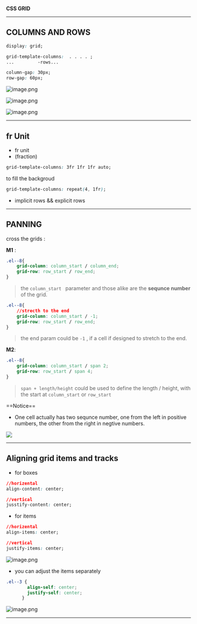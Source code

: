 **CSS GRID**

----
## COLUMNS AND ROWS
```css
display: grid;

grid-template-columns:  . . . . ;
...			-rows...

column-gap: 30px;
row-gap: 60px;
```





![image.png](https://sandox-1316371247.cos.ap-shanghai.myqcloud.com/ObsidianImg/202302012016453.png)




![image.png](https://sandox-1316371247.cos.ap-shanghai.myqcloud.com/ObsidianImg/202302012016821.png)






![image.png](https://sandox-1316371247.cos.ap-shanghai.myqcloud.com/ObsidianImg/202302012016799.png)




----

## fr Unit

* fr unit
* (fraction)

```css
grid-template-columns: 3fr 1fr 1fr auto;
```

to fill the backgroud

```css
grid-template-columns: repeat(4, 1fr);
```

* implicit rows && explicit rows
----

## PANNING

cross the grids :

**M1** : 
```css
.el--8{
	grid-column: column_start / column_end;
	grid-row: row_start / row_end;
}
```
>the `column_start ` parameter and those alike are the **sequnce number** of the grid.

```css
.el--8{
	//strecth to the end
	grid-column: column_start / -1;
	grid-row: row_start / row_end;
}
```
>the end param could be `-1` , if a cell if designed to stretch to the end.



**M2**:
```css
.el--8{
	grid-column: column_start / span 2;
	grid-row: row_start / span 4;
}
```
>`span + length/height` could be used to define the length / height, with the start at `column_start` or `row_start`


==Notice==
- One cell actually has two sequnce number, one from the left in positive numbers, the other from the right in negtive numbers.


![](https://sandox-1316371247.cos.ap-shanghai.myqcloud.com/ObsidianImg/202301021605640.png)


----
## Aligning grid items and tracks



- for boxes
```css
//horizental
align-content: center;

//vertical
jusstify-content: center;

```


- for items
```css
//horizental
align-items: center;

//vertical
justify-items: center;
```



![image.png](https://sandox-1316371247.cos.ap-shanghai.myqcloud.com/ObsidianImg/202301021726656.png)


- you can adjust the items separately
```css
.el--3 {
        align-self: center;
        justify-self: center;
      }
```

![image.png](https://sandox-1316371247.cos.ap-shanghai.myqcloud.com/ObsidianImg/202301021756656.png)



----
